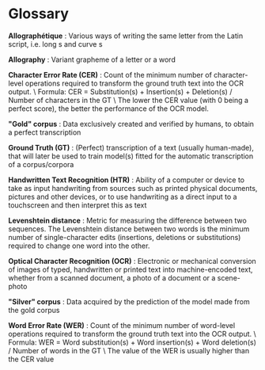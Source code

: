 # Glossary

**Allographétique** : Various ways of writing the same letter from the Latin script, i.e. long s and curve s

**Allography** : Variant grapheme of a letter or a word

**Character Error Rate (CER)** : Count of the minimum number of character-level operations required to transform the ground truth text into the OCR output. \\
Formula: CER = Substitution(s) + Insertion(s) + Deletion(s) / Number of characters in the GT \\
The lower the CER value (with 0 being a perfect score), the better the performance of the OCR model.

**"Gold" corpus** : Data exclusively created and verified by humans, to obtain a perfect transcription

**Ground Truth (GT)** : (Perfect) transcription of a text (usually human-made), that will later be used to train model(s) fitted for the automatic transcription of a corpus/corpora

**Handwritten Text Recognition (HTR)** : Ability of a computer or device to take as input handwriting from sources such as printed physical documents, pictures and other devices, or to use handwriting as a direct input to a touchscreen and then interpret this as text

**Levenshtein distance** : Metric for measuring the difference between two sequences. The Levenshtein distance between two words is the minimum number of single-character edits (insertions, deletions or substitutions) required to change one word into the other.

**Optical Character Recognition (OCR)** : Electronic or mechanical conversion of images of typed, handwritten or printed text into machine-encoded text, whether from a scanned document, a photo of a document or a scene-photo

**"Silver" corpus** : Data acquired by the prediction of the model made from the gold corpus

**Word Error Rate (WER)** : Count of the minimum number of word-level operations required to transform the ground truth text into the OCR output. \\
Formula: WER = Word substitution(s) + Word insertion(s) + Word deletion(s) / Number of words in the GT \\
The value of the WER is usually higher than the CER value